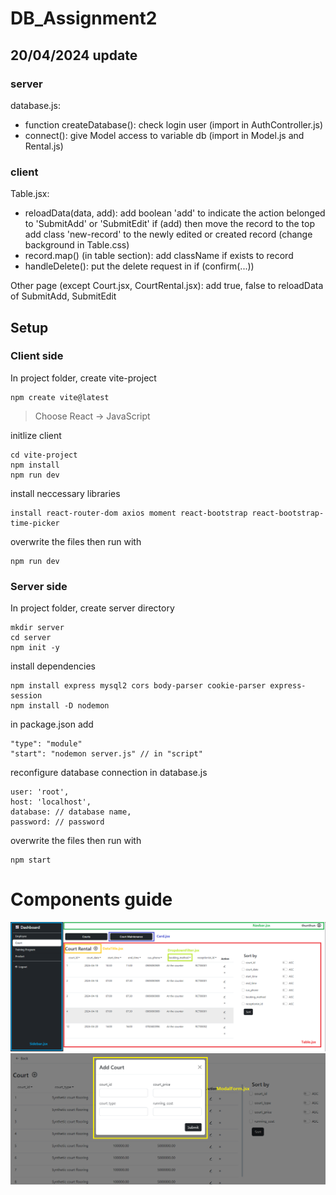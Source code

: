 # DB_Assignment2
## 20/04/2024 update
### server
database.js: 
* function createDatabase(): check login user (import in AuthController.js)
* connect(): give Model access to variable db (import in Model.js and Rental.js)

### client
Table.jsx: 
* reloadData(data, add): add boolean 'add' to indicate the action belonged to 'SubmitAdd' or 'SubmitEdit'
  if (add) then move the record to the top
  add class 'new-record' to the newly edited or created record (change background in Table.css)
* record.map() (in table section): add className if exists to record
* handleDelete(): put the delete request in if (confirm(...))

Other page (except Court.jsx, CourtRental.jsx): add true, false to reloadData of SubmitAdd, SubmitEdit  

## Setup
### Client side
In project folder, create vite-project
```
npm create vite@latest
```
> Choose React -> JavaScript


initlize client
```
cd vite-project
npm install
npm run dev
```

install neccessary libraries
```
install react-router-dom axios moment react-bootstrap react-bootstrap-time-picker
```

overwrite the files then run with
```
npm run dev
```

### Server side
In project folder, create server directory
```
mkdir server
cd server
npm init -y
```
install dependencies
```
npm install express mysql2 cors body-parser cookie-parser express-session
npm install -D nodemon
```

in package.json add
```
"type": "module"
"start": "nodemon server.js" // in "script"
```

reconfigure database connection in database.js
```
user: 'root',
host: 'localhost',
database: // database name,
password: // password
```

overwrite the files then run with 
```
npm start
```

# Components guide
![Normal Page](normalPage.png)
![Modal](modal.png)
